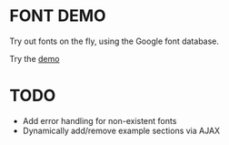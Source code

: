FONT DEMO
=========

Try out fonts on the fly, using the Google font database.

Try the [demo](https://borkabrak.org/demofonts)

TODO
====

* Add error handling for non-existent fonts
* Dynamically add/remove example sections via AJAX
